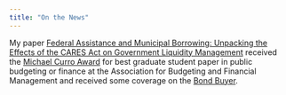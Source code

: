 ```yaml
---
title: "On the News"
---
```


My paper [Federal Assistance and Municipal Borrowing: Unpacking the Effects of the CARES Act on Government Liquidity Management](https://luisenavarro.com/publication/caresact/) received the [Michael Curro Award](https://abfm.org/2024-annual-award-recipients/) for best graduate student paper in public budgeting or finance at the Association for Budgeting and Financial Management and received some coverage on the [Bond Buyer](https://www.bondbuyer.com/news/coronavirus-aid-lowered-borrowing-costs-credit-quality-study). 